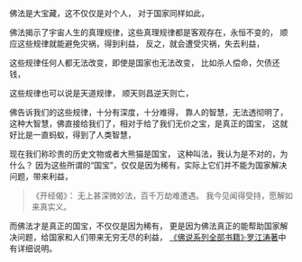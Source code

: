 佛法是大宝藏，这不仅仅是对个人，
对于国家同样如此，

佛法揭示了宇宙人生的真理规律，这些真理规律都是客观存在，永恒不变的，
顺应这些规律就能避免灾祸，得到利益，
反之，就会遭受灾祸，失去利益，

这些规律任何人都无法改变，即使是国家也无法改变，
比如杀人偿命，欠债还钱，

这些规律也可以说是天道规律，
顺天则昌逆天则亡，

佛告诉我们的这些规律，十分有深度，十分难得，
靠人的智慧，无法透彻明了，
这种大智慧，佛直接给我们了，相对于给了我们无价之宝，是真正的国宝，
这就好比是一直蚂蚁，得到了人类智慧，

现在我们称珍贵的历史文物或者大熊猫是国宝，
这种叫法，我认为是不对的，为什么？
因为这些所谓的“国宝”，仅仅是因为稀有，实际上它们并不能为国家解决问题，带来利益，

> 《开经偈》：
> 无上甚深微妙法，百千万劫难遭遇。
> 我今见闻得受持，愿解如来真实义。

而佛法才是真正的国宝，不仅仅是因为稀有，
更是因为佛法真正的能帮助国家解决问题，给国家和人们带来无穷无尽的利益，
[《佛说系列全部书籍》·罗江涛著](https://www.kancloud.cn/@luojiangtao)中有详细说明。



